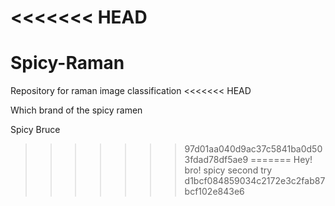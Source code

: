 <<<<<<< HEAD
=======
# Spicy-Raman
Repository for raman image classification 
<<<<<<< HEAD

Which brand of the spicy ramen 


Spicy Bruce
>>>>>>> 97d01aa040d9ac37c5841ba0d503fdad78df5ae9
=======
Hey! bro!
spicy second try
>>>>>>> d1bcf084859034c2172e3c2fab87bcf102e843e6
